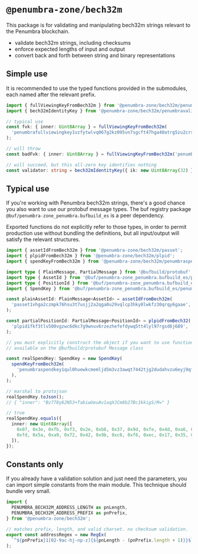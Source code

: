 # `@penumbra-zone/bech32m`

This package is for validating and manipulating bech32m strings relevant to the
Penumbra blockchain.

- validate bech32m strings, including checksums
- enforce expected lengths of input and output
- convert back and forth between string and binary representations

## Simple use

It is recommended to use the typed functions provided in the submodules, each
named after the relevant prefix.

```ts
import { fullViewingKeyFromBech32m } from '@penumbra-zone/bech32m/penumbrafullviewingkey';
import { bech32mIdentityKey } from '@penumbra-zone/bech32m/penumbravalid';

// typical use
const fvk: { inner: Uint8Array } = fullViewingKeyFromBech32m(
  'penumbrafullviewingkey1vzfytwlvq067g2kz095vn7sgcft47hga40atrg5zu2crskm6tyyjysm28qg5nth2fqmdf5n0q530jreumjlsrcxjwtfv6zdmfpe5kqsa5lg09i',
);

// will throw
const badFvk: { inner: Uint8Array } = fullViewingKeyFromBech32m('penumbrafullviewingkey1badinput');

// will succeed, but this all-zero key identifies nothing
const validator: string = bech32mIdentityKey({ ik: new Uint8Array(32) });
```

## Typical use

If you're working with Penumbra bech32m strings, there's a good chance you also
want to use our protobuf message types. The buf registry package
`@buf/penumbra-zone_penumbra.bufbuild_es` is a peer dependency.

Exported functions do not explicitly refer to those types, in order to permit
production use without bundling the definitions, but all input/output will
satisfy the relevant structures.

```ts
import { assetIdFromBech32m } from '@penumbra-zone/bech32m/passet';
import { plpidFromBech32m } from '@penumbra-zone/bech32m/plpid';
import { spendKeyFromBech32m } from '@penumbra-zone/bech32m/penumbraspendkey';

import type { PlainMessage, PartialMessage } from '@bufbuild/protobuf';
import type { AssetId } from '@buf/penumbra-zone_penumbra.bufbuild_es/penumbra/core/asset/v1/asset_pb';
import type { PositionId } from '@buf/penumbra-zone_penumbra.bufbuild_es/penumbra/core/component/dex/v1/dex_pb';
import { SpendKey } from '@buf/penumbra-zone_penumbra.bufbuild_es/penumbra/core/keys/v1/keys_pb';

const plainAssetId: PlainMessage<AssetId> = assetIdFromBech32m(
  'passet1vhga2czmpk76hsu3t7usjj2a2qga0u29vqlcp3hky8lwkfz30qrqy6gaae',
);

const partialPositionId: PartialMessage<PositionId> = plpidFromBech32(
  'plpid1fkf3tlv500vgzwc6dkc7g9wnuv6rzezhefefdywq5tt4lyl97rgsd6j689',
);

// you must explicitly construct the object if you want to use functions
// available on the @bufbuild/protobuf Message class

const realSpendKey: SpendKey = new SpendKey(
  spendKeyFromBech32m(
    'penumbraspendkey1qul0huewkcmemljd5m3vz3awqt7442tjg2dudahvzu6eyj9qf0eszrnguh',
  ),
);

// marshal to protojson
realSpendKey.toJson();
// { "inner": "Bz778y62N53+TabiwUeuAv1aqXJCm8b27Bc1kkigS/M=" }

// true
realSpendKey.equals({
  inner: new Uint8Array([
    0x07, 0x3e, 0xfb, 0xf3, 0x2e, 0xb6, 0x37, 0x9d, 0xfe, 0x4d, 0xa6, 0xe2, 0xc1, 0x47, 0xae, 0x02,
    0xfd, 0x5a, 0xa9, 0x72, 0x42, 0x9b, 0xc6, 0xf6, 0xec, 0x17, 0x35, 0x92, 0x48, 0xa0, 0x4b, 0xf3,
  ]),
});
```

## Constants only

If you already have a validation solution and just need the parameters, you can
import simple constants from the main module. This technique should bundle very
small.

```js
import {
  PENUMBRA_BECH32M_ADDRESS_LENGTH as pnLength,
  PENUMBRA_BECH32M_ADDRESS_PREFIX as pnPrefix,
} from '@penumbra-zone/bech32m';

// matches prefix, length, and valid charset. no checksum validation.
export const addressRegex = new RegEx(
  `^${pnPrefix}1[02-9ac-hj-np-z]{${pnLength - (pnPrefix.length + 1)}}$`,
);
```
